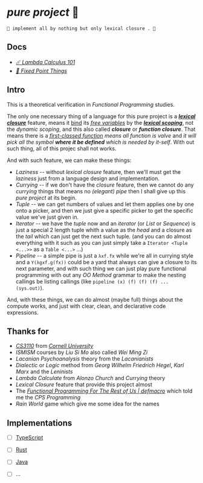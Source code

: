 # *pure project* 🧫

~~~
🧫 implement all by nothing but only lexical closure . 🧬
~~~

## Docs

- [*☄️ Lambda Calculus 101*](./.docs/lambda-calculus.101 "Let's See what the Lambda Calculus is ☄️")
- [*🦠 Fixed Point Things*](./.docs/fixed-point.things "Some thing about the Fixed-point Combinators 🦠")



## Intro

This is a theoretical verification in *Functional Programming* studies.

The only one necessary thing of a language for this pure project is a *[**lexical closure**](https://en.wikipedia.org/wiki/Closure_(computer_programming)#Lexical_environment)* feature, means it [bind](https://en.wikipedia.org/wiki/Name_binding) its *[free variables](https://en.wikipedia.org/wiki/Free_variables_and_bound_variables)* by the **[*lexical scoping*](https://en.wikipedia.org/wiki/Scope_(computer_science)#Lexical_scope)**, not the *dynamic scoping*, and this also called ***closure*** or ***function closure***. That means there is a *[first-classed function](https://en.wikipedia.org/wiki/First-class_function) means all function is valve* and *it will pick all the symbol **where it be defined** which is needed by it-self*. With out such thing, all of this projec shall not works.

And with such feature, we can make these things: 

- *Laziness* -- without *lexical closure* feature, then we'll must get the *laziness* just from a language design and implementation.
- *Currying* -- if we don't have the *closure* feature, then we cannot do any *currying* things that means no *(elegant) pipe* then I shall give up this *pure project* at its begin.
- *Tuple* -- we can get numbers of values and let them applies one by one onto a picker, and then we just give a specific picker to get the specific value we've just given in.
- *Iterator* -- we have the *tuple* now and an *iterator* (or *List* or *Sequence*) is just a special 2 length tuple whith a value as the *head* and a closure as the *tail* which can just get the next such tuple. (and you can do almost everything with it such as you can just simply take a `Iterator <Tuple <...>>` as a `Table <...>` ...)
- *Pipeline* -- a simple pipe is just a `λxf.fx` while we're all in currying style and a `Y(λgxf.g(fx))` could be a yard that always can give a closure to its next parameter, and with such thing we can just play pure functional programming with out any *OO Method* grammar to make the nesting callings be listing callings (like `pipeline (x) (f) (f) (f) ... (sys.out)`).

And, with these things, we can do almost (maybe full) things about the compute works, and just with clear, clean, and declarative code expressions.


## Thanks for

- [*CS3110*](https://cs3110.github.io/textbook/chapters/hop/higher_order.html?highlight=pipe) from [*Cornell University*](https://www.cs.cornell.edu/courses/cs3110/)
- *ISMISM* courses by *Liu Si Mo* also called *Wei Ming Zi*
- *Lacanian Psychoanalysis* theory from the *Lacanianists*
- *Dialectic* or *Logic* method from *Georg Wilhelm Friedrich Hegel*, *Karl Marx* and the *Leninists*
- *Lambda Calculate* from *Alonzo Church* and *Currying* theory
- *Lexical Closure* feature that provide this project almost
- The [*Functional Programming For The Rest of Us | defmacro*](https://www.defmacro.org/2006/06/19/fp.html) which told me the *CPS Programming*
- *Rain World* game which give me some idea for the names


## Implementations

- [ ] [TypeScript](./pure.ts)
- [ ] [Rust](./pure.rs)
- [ ] [Java](./pure.java)
- [ ] ...

